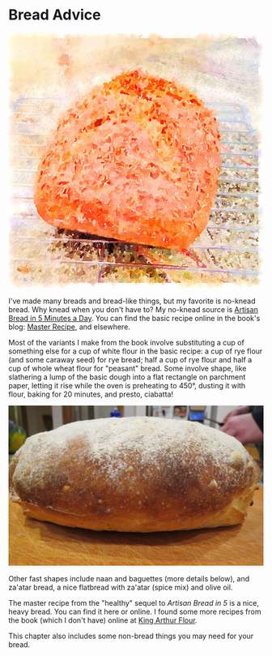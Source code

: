 # Bread Advice

![watercolor rye](../images/ryeno5wc.png)

I've made many breads and bread-like things, but my favorite is no-knead bread.  Why knead when you don't have to?  My no-knead source is [Artisan Bread in 5 Minutes a Day](http://www.artisanbreadinfive.com/).  You can find the basic recipe online in the book's blog: [Master Recipe](http://www.artisanbreadinfive.com/2008/04/27/great-coverage-in-the-week-magazine-but-there-was-one-little-problem), and elsewhere. 

Most of the variants I make from the book involve substituting a cup of something else for a cup of white flour in the basic recipe:  a cup of rye flour (and some caraway seed) for rye bread; half a cup of rye flour and half a cup of whole wheat flour for "peasant" bread.  Some involve shape, like slathering a lump of the basic dough into a flat rectangle on parchment paper, letting it rise while the oven is preheating to 450°, dusting it with flour, baking for 20 minutes, and presto, ciabatta!

![ciabatta](../images/ciabatta.png)

Other fast shapes include naan and baguettes (more details below), and za'atar bread, a nice flatbread with za'atar (spice mix) and olive oil. 

The master recipe from the "healthy" sequel to _Artisan Bread in 5_ is a nice, heavy bread.  You can find it here or online.  I found some more recipes from the book (which I don't have) online at [King Arthur Flour](http://www.kingarthurflour.com/blog/2010/02/14/when-trends-collide-no-knead-meet-whole-grain/).

This chapter also includes some non-bread things you may need for your bread.

